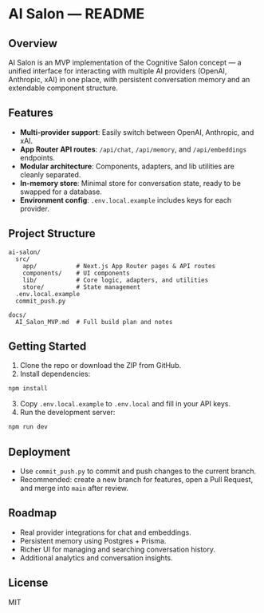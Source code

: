 # AI Salon — README

## Overview

AI Salon is an MVP implementation of the Cognitive Salon concept — a unified interface for interacting with multiple AI providers (OpenAI, Anthropic, xAI) in one place, with persistent conversation memory and an extendable component structure.

## Features

* **Multi-provider support**: Easily switch between OpenAI, Anthropic, and xAI.
* **App Router API routes**: `/api/chat`, `/api/memory`, and `/api/embeddings` endpoints.
* **Modular architecture**: Components, adapters, and lib utilities are cleanly separated.
* **In-memory store**: Minimal store for conversation state, ready to be swapped for a database.
* **Environment config**: `.env.local.example` includes keys for each provider.

## Project Structure

```
ai-salon/
  src/
    app/           # Next.js App Router pages & API routes
    components/    # UI components
    lib/           # Core logic, adapters, and utilities
    store/         # State management
  .env.local.example
  commit_push.py

docs/
  AI_Salon_MVP.md  # Full build plan and notes
```

## Getting Started

1. Clone the repo or download the ZIP from GitHub.
2. Install dependencies:

```bash
npm install
```

3. Copy `.env.local.example` to `.env.local` and fill in your API keys.
4. Run the development server:

```bash
npm run dev
```

## Deployment

* Use `commit_push.py` to commit and push changes to the current branch.
* Recommended: create a new branch for features, open a Pull Request, and merge into `main` after review.

## Roadmap

* Real provider integrations for chat and embeddings.
* Persistent memory using Postgres + Prisma.
* Richer UI for managing and searching conversation history.
* Additional analytics and conversation insights.

## License

MIT
